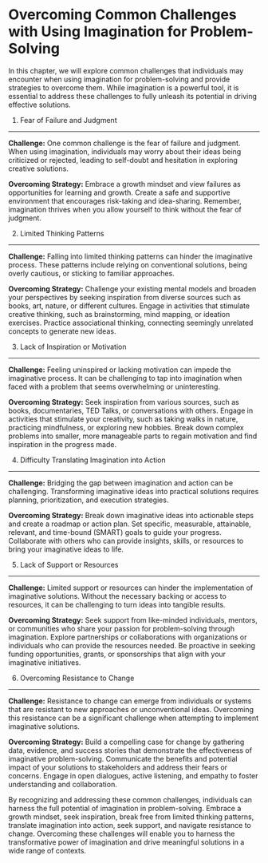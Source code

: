 Overcoming Common Challenges with Using Imagination for Problem-Solving
==================================================================================

In this chapter, we will explore common challenges that individuals may encounter when using imagination for problem-solving and provide strategies to overcome them. While imagination is a powerful tool, it is essential to address these challenges to fully unleash its potential in driving effective solutions.

1. Fear of Failure and Judgment
-------------------------------

**Challenge:** One common challenge is the fear of failure and judgment. When using imagination, individuals may worry about their ideas being criticized or rejected, leading to self-doubt and hesitation in exploring creative solutions.

**Overcoming Strategy:** Embrace a growth mindset and view failures as opportunities for learning and growth. Create a safe and supportive environment that encourages risk-taking and idea-sharing. Remember, imagination thrives when you allow yourself to think without the fear of judgment.

2. Limited Thinking Patterns
----------------------------

**Challenge:** Falling into limited thinking patterns can hinder the imaginative process. These patterns include relying on conventional solutions, being overly cautious, or sticking to familiar approaches.

**Overcoming Strategy:** Challenge your existing mental models and broaden your perspectives by seeking inspiration from diverse sources such as books, art, nature, or different cultures. Engage in activities that stimulate creative thinking, such as brainstorming, mind mapping, or ideation exercises. Practice associational thinking, connecting seemingly unrelated concepts to generate new ideas.

3. Lack of Inspiration or Motivation
------------------------------------

**Challenge:** Feeling uninspired or lacking motivation can impede the imaginative process. It can be challenging to tap into imagination when faced with a problem that seems overwhelming or uninteresting.

**Overcoming Strategy:** Seek inspiration from various sources, such as books, documentaries, TED Talks, or conversations with others. Engage in activities that stimulate your creativity, such as taking walks in nature, practicing mindfulness, or exploring new hobbies. Break down complex problems into smaller, more manageable parts to regain motivation and find inspiration in the progress made.

4. Difficulty Translating Imagination into Action
-------------------------------------------------

**Challenge:** Bridging the gap between imagination and action can be challenging. Transforming imaginative ideas into practical solutions requires planning, prioritization, and execution strategies.

**Overcoming Strategy:** Break down imaginative ideas into actionable steps and create a roadmap or action plan. Set specific, measurable, attainable, relevant, and time-bound (SMART) goals to guide your progress. Collaborate with others who can provide insights, skills, or resources to bring your imaginative ideas to life.

5. Lack of Support or Resources
-------------------------------

**Challenge:** Limited support or resources can hinder the implementation of imaginative solutions. Without the necessary backing or access to resources, it can be challenging to turn ideas into tangible results.

**Overcoming Strategy:** Seek support from like-minded individuals, mentors, or communities who share your passion for problem-solving through imagination. Explore partnerships or collaborations with organizations or individuals who can provide the resources needed. Be proactive in seeking funding opportunities, grants, or sponsorships that align with your imaginative initiatives.

6. Overcoming Resistance to Change
----------------------------------

**Challenge:** Resistance to change can emerge from individuals or systems that are resistant to new approaches or unconventional ideas. Overcoming this resistance can be a significant challenge when attempting to implement imaginative solutions.

**Overcoming Strategy:** Build a compelling case for change by gathering data, evidence, and success stories that demonstrate the effectiveness of imaginative problem-solving. Communicate the benefits and potential impact of your solutions to stakeholders and address their fears or concerns. Engage in open dialogues, active listening, and empathy to foster understanding and collaboration.

By recognizing and addressing these common challenges, individuals can harness the full potential of imagination in problem-solving. Embrace a growth mindset, seek inspiration, break free from limited thinking patterns, translate imagination into action, seek support, and navigate resistance to change. Overcoming these challenges will enable you to harness the transformative power of imagination and drive meaningful solutions in a wide range of contexts.
